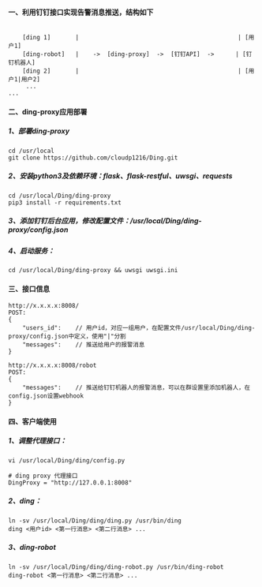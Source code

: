 

#### 一、利用钉钉接口实现告警消息推送，结构如下
```shell

    [ding 1]       |                                             | [用户1] 
    [ding-robot]   |    ->  [ding-proxy]  ->  [钉钉API]  ->      | [钉钉机器人]
    [ding 2]       |                                             | [用户1|用户2]
     ...                                                            ...
```


#### 二、ding-proxy应用部署

##### 1、部署ding-proxy
```shell
cd /usr/local
git clone https://github.com/cloudp1216/Ding.git
```
 
##### 2、安装python3及依赖环境：flask、flask-restful、uwsgi、requests
```shell
cd /usr/local/Ding/ding-proxy
pip3 install -r requirements.txt
```

##### 3、添加钉钉后台应用，修改配置文件：/usr/local/Ding/ding-proxy/config.json

##### 4、启动服务：
```shell           
cd /usr/local/Ding/ding-proxy && uwsgi uwsgi.ini
```           


#### 三、接口信息
```shell
http://x.x.x.x:8008/
POST:
{
    "users_id":    // 用户id，对应一组用户，在配置文件/usr/local/Ding/ding-proxy/config.json中定义，使用"|"分割
    "messages":    // 推送给用户的报警消息
}
```
```shell
http://x.x.x.x:8008/robot
POST:
{
    "messages":    // 推送给钉钉机器人的报警消息，可以在群设置里添加机器人，在config.json设置webhook
}
```


#### 四、客户端使用
##### 1、调整代理接口：
```shell
vi /usr/local/Ding/ding/config.py

# ding proxy 代理接口
DingProxy = "http://127.0.0.1:8008"

```

##### 2、ding：
```shell
ln -sv /usr/local/Ding/ding/ding.py /usr/bin/ding
ding <用户id> <第一行消息> <第二行消息> ...
```

##### 3、ding-robot
```shell
ln -sv /usr/local/Ding/ding/ding-robot.py /usr/bin/ding-robot
ding-robot <第一行消息> <第二行消息> ...
```


